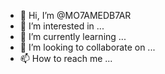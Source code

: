 - 👋 Hi, I’m @MO7AMEDB7AR
- 👀 I’m interested in ...
- 🌱 I’m currently learning ...
- 💞️ I’m looking to collaborate on ...
- 📫 How to reach me ...

<!---
MO7AMEDB7AR/MO7AMEDB7AR is a ✨ special ✨ repository because its `README.md` (this file) appears on your GitHub profile.
You can click the Preview link to take a look at your changes.
--->
